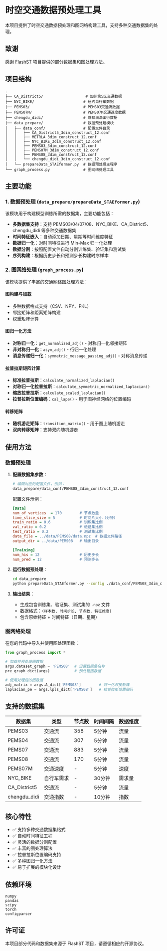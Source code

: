 # 时空交通数据预处理工具

本项目提供了时空交通数据预处理和图网络构建工具，支持多种交通数据集的处理。

## 致谢

感谢 [FlashST](https://github.com/icecity96/FlashST-master) 项目提供的部分数据集和图处理方法。

## 项目结构

```
.
├── CA_District5/                   # 加州第5区交通数据
├── NYC_BIKE/                      # 纽约自行车数据
├── PEMS03/                        # PEMS03交通流数据
├── PEMS07M/                       # PEMS07M交通速度数据
├── chengdu_didi/                  # 成都滴滴出行数据
├── data_prepare/                  # 数据预处理模块
│   ├── data_conf/                 # 配置文件目录
│   │   ├── CA_District5_3dim_construct_12.conf
│   │   ├── METRLA_3dim_construct_12.conf
│   │   ├── NYC_BIKE_3dim_construct_12.conf
│   │   ├── PEMS03_3dim_construct_12.conf
│   │   ├── PEMS07M_3dim_construct_12.conf
│   │   ├── PEMS08_3dim_construct_12.conf
│   │   └── chengdu_didi_3dim_construct_12.conf
│   └── prepareData_STAEformer.py  # 数据预处理主程序
└── graph_process.py               # 图网络处理工具
```

## 主要功能

### 1. 数据预处理 (`data_prepare/prepareData_STAEformer.py`)

该模块用于构建模型训练所需的数据集，主要功能包括：

- **多数据集支持**：支持 PEMS03/04/07/08、NYC_BIKE、CA_District5、chengdu_didi 等多种交通数据集
- **时间特征嵌入**：自动添加日期、星期等时间维度特征
- **数据归一化**：对时间特征进行 Min-Max 归一化处理
- **数据分割**：按照配置文件自动分割训练集、验证集和测试集
- **序列构建**：根据历史步长和预测步长构建时序样本

### 2. 图网络处理 (`graph_process.py`)

该模块提供了丰富的交通网络图处理方法：

#### 图构建与加载
- 多种数据格式支持（CSV、NPY、PKL）
- 邻接矩阵和距离矩阵构建
- 权重矩阵计算

#### 图归一化方法
- **对称归一化**：`get_normalized_adj()` - 对称归一化邻接矩阵
- **非对称归一化**：`asym_adj()` - 行归一化处理
- **消息传递归一化**：`symmetric_message_passing_adj()` - 对称消息传递

#### 拉普拉斯矩阵计算
- **标准拉普拉斯**：`calculate_normalized_laplacian()`
- **对称归一化拉普拉斯**：`calculate_symmetric_normalized_laplacian()`
- **缩放拉普拉斯**：`calculate_scaled_laplacian()`
- **拉普拉斯位置编码**：`cal_lape()` - 用于图神经网络的位置编码

#### 转移矩阵
- **随机游走矩阵**：`transition_matrix()` - 用于图上随机游走
- **双向转移矩阵**：支持双向随机游走

## 使用方法

### 数据预处理

1. **配置数据集参数**：
   ```bash
   # 编辑对应的配置文件，例如：
   data_prepare/data_conf/PEMS08_3dim_construct_12.conf
   ```

   配置文件示例：
   ```ini
   [Data]
   num_of_vertices  = 170        # 节点数量
   time_slice_size = 5           # 时间片大小（分钟）
   train_ratio = 0.6             # 训练集比例
   val_ratio = 0.2               # 验证集比例
   test_ratio = 0.2              # 测试集比例
   data_file = ../data/PEMS08/data.npz  # 数据文件路径
   output_dir = ../data/PEMS08   # 输出目录
   
   [Training]
   num_his = 12                  # 历史步长
   num_pred = 12                 # 预测步长
   ```

2. **运行数据预处理**：
   ```bash
   cd data_prepare
   python prepareData_STAEformer.py --config ./data_conf/PEMS08_3dim_construct_12.conf
   ```

3. **输出结果**：
   - 生成包含训练集、验证集、测试集的 `.npz` 文件
   - 数据格式：`(样本数, 时间步长, 节点数, 特征维度)`
   - 包含原始特征 + 时间特征（日期、星期）

### 图网络处理

在您的代码中导入并使用图处理函数：

```python
from graph_process import *

# 加载并预处理图数据
args.dataset_graph = 'PEMS08'  # 设置数据集名称
pre_graph_dict(args)           # 预处理图数据

# 使用处理后的图数据
adj_matrix = args.A_dict['PEMS08']        # 归一化邻接矩阵
laplacian_pe = args.lpls_dict['PEMS08']   # 拉普拉斯位置编码
```

## 支持的数据集

| 数据集 | 类型 | 节点数 | 时间间隔 | 数据维度 |
|--------|------|--------|----------|----------|
| PEMS03 | 交通流 | 358 | 5分钟 | 流量 |
| PEMS04 | 交通流 | 307 | 5分钟 | 流量 |
| PEMS07 | 交通流 | 883 | 5分钟 | 流量 |
| PEMS08 | 交通流 | 170 | 5分钟 | 流量 |
| PEMS07M | 交通速度 | - | 5分钟 | 速度 |
| NYC_BIKE | 自行车需求 | - | 30分钟 | 需求量 |
| CA_District5 | 交通流 | - | 5分钟 | 流量 |
| chengdu_didi | 交通指数 | - | 10分钟 | 指数 |

## 核心特性

- ✅ 支持多种交通数据集格式
- ✅ 自动时间特征工程
- ✅ 灵活的数据分割配置
- ✅ 丰富的图处理算法
- ✅ 拉普拉斯位置编码支持
- ✅ 多种图归一化方法
- ✅ 易于扩展的模块化设计

## 依赖环境

```
numpy
pandas
scipy
torch
configparser
```

## 许可证

本项目部分代码和数据集来源于 FlashST 项目，请遵循相应的开源协议。